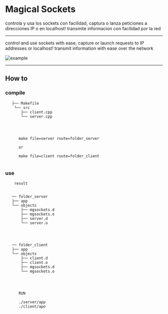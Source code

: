 # Magical Sockets

controla y usa los sockets con facilidad, captura o lanza peticiones a direcciones IP o en localhost!  transmite informacion con facilidad por la red

<hr/>

control and use sockets with ease, capture or launch requests to IP addresses or localhost! transmit information with ease over the network

![example](https://user-images.githubusercontent.com/52190352/201794656-4da648f1-87ff-42c7-a22d-3c2d2ee235f8.png)


<hr/>

## How to

### compile 
    
```    
   ├── Makefile
    └── src
       ├── client.cpp
       └── server.cpp



      
      make file=server route=folder_server
      
      or
      
      make file=client route=folder_client
      
```      
      
### use

 
```
    result


   ── folder_server
   ├── app
   └── objects
       ├── mgsockets.d
       ├── mgsockets.o
       ├── server.d
       └── server.o
     
     
     
     
   ── folder_client
   ├── app
   └── objects
       ├── client.d
       ├── client.o
       ├── mgsockets.d
       └── mgsockets.o
       
       
       
      
      RUN
      
      ./server/app
      ./client/apo
       
    
    
    
       
```
    
    
    
    
    
